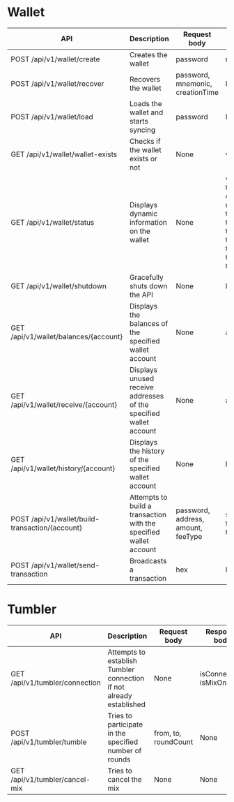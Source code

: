 # Wallet

|API | Description    | Request body    | Response body   |
|--- | ---- | ---- | ---- |
|POST /api/v1/wallet/create  | Creates the wallet | password | mnemonic, creationTime |
|POST /api/v1/wallet/recover  | Recovers the wallet | password, mnemonic, creationTime | None |
|POST /api/v1/wallet/load | Loads the wallet and starts syncing | password  | None |
|GET /api/v1/wallet/wallet-exists | Checks if the wallet exists or not | None  | value |
|GET /api/v1/wallet/status | Displays dynamic information on the wallet | None  | walletState, headerHeight, trackingHeight, connectedNodeCount, memPoolTransactionCount, torState, isTumblerOnline, tumblerDenomination, tumblerAnonymitySet, tumblerNumberOfPeers, tumblerFeePerRound, tumblerWaitedInInputRegistration, tumblerPhase, changeBump |
|GET /api/v1/wallet/shutdown | Gracefully shuts down the API | None  | None |
|GET /api/v1/wallet/balances/{account} | Displays the balances of the specified wallet account | None  | available, incoming |
|GET /api/v1/wallet/receive/{account} | Displays unused receive addresses of the specified wallet account | None  | addresses[], extPubKey |
|GET /api/v1/wallet/history/{account} | Displays the history of the specified wallet account | None  | history[] |
|POST /api/v1/wallet/build-transaction/{account} | Attempts to build a transaction with the specified wallet account | password, address, amount, feeType  | spendsUnconfirmed, fee, feePercentOfSent, hex, transaction |
|POST /api/v1/wallet/send-transaction | Broadcasts a transaction | hex  | None |

# Tumbler

|API | Description    | Request body    | Response body   |
|--- | ---- | ---- | ---- |
|GET /api/v1/tumbler/connection | Attempts to establish Tumbler connection if not already established | None | isConnected, isMixOngoing |
|POST /api/v1/tumbler/tumble | Tries to participate in the specified number of rounds | from, to, roundCount | None |
|GET /api/v1/tumbler/cancel-mix | Tries to cancel the mix | None | None |
